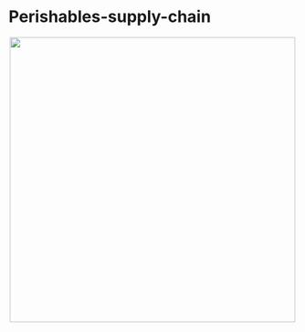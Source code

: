 # Perishables-supply-chain

<!-- [Flow chart](https://whimsical.com/N1irbVcNY3NVmQjospMB6d) -->

<p align="center">
  
<img src='https://res.cloudinary.com/lorransutter/image/upload/v1591823410/Perishables_supply_chain/Flow_chart.png' height=500/>

</p>
